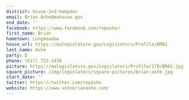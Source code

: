 ```yaml
---
district: house-2nd-hampden
email: Brian.Ashe@mahouse.gov
end_date: ''
facebook: https://www.facebook.com/repashe/
first_name: Brian
hometown: Longmeadow
house_url: https://malegislature.gov/Legislators/Profile/BMA1
last_name: Ashe
party: D
phone: (617) 722-2430
picture: https://malegislature.gov/Legislators/Profile/170/BMA1.jpg
square_picture: /img/legislators/square-pictures/brian-ashe.jpg
start_date: ''
twitter: https://twitter.com/repashe
website: https://www.votebrianashe.com/
---
```

